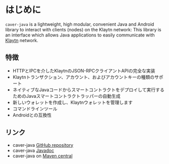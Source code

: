 # はじめに <a id="introduction"></a>

`caver-java` is a lightweight, high modular, convenient Java and Android library to interact with clients \(nodes\) on the Klaytn network: This library is an interface which allows Java applications to easily communicate with [Klaytn](https://www.klaytn.com) network.

## 特徴 <a id="features"></a>

* HTTPとIPCを介したKlaytnのJSON-RPCクライアントAPIの完全な実装
* Klaytnトランザクション、アカウント、およびアカウントキーの種類のサポート
* ネイティブなJavaコードからスマートコントラクトをデプロイして実行するためのJavaスマートコントラクトラッパーの自動生成
* 新しいウォレットを作成し、Klaytnウォレットを管理します
* コマンドラインツール
* Androidとの互換性

## リンク <a id="links"></a>

* caver-java [GitHub repository](https://github.com/klaytn/caver-java)
* caver-java [Javadoc](https://javadoc.io/doc/com.klaytn.caver/core)
* caver-java on [Maven central](https://search.maven.org/search?q=g:com.klaytn.caver)
